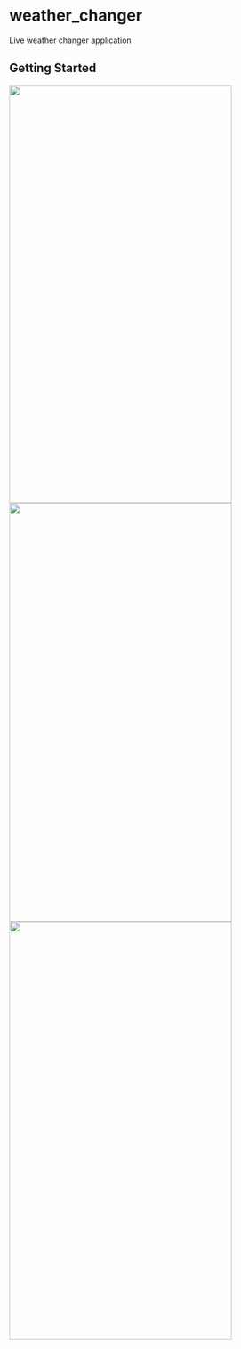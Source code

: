 # weather_changer

Live weather changer application

## Getting Started


<img src="https://user-images.githubusercontent.com/64535644/136685891-73f73b01-1cf2-46c1-90e6-2c27457c6cb9.png" width="400" height="750">    <img src="https://user-images.githubusercontent.com/64535644/136685892-717b5d98-1155-4d6e-ae3b-c2d1566955df.png" width="400" height="750">    <img src="https://user-images.githubusercontent.com/64535644/136685893-49edb5af-e669-4770-9a37-afb77e702155.png" width="400" height="750">

